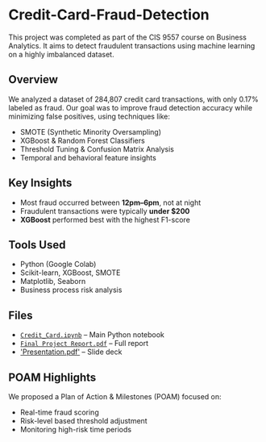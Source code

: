 # Credit-Card-Fraud-Detection

This project was completed as part of the CIS 9557 course on Business Analytics. It aims to detect fraudulent transactions using machine learning on a highly imbalanced dataset.

## Overview

We analyzed a dataset of 284,807 credit card transactions, with only 0.17% labeled as fraud. Our goal was to improve fraud detection accuracy while minimizing false positives, using techniques like:

- SMOTE (Synthetic Minority Oversampling)
- XGBoost & Random Forest Classifiers
- Threshold Tuning & Confusion Matrix Analysis
- Temporal and behavioral feature insights

## Key Insights

- Most fraud occurred between **12pm–6pm**, not at night
- Fraudulent transactions were typically **under $200**
- **XGBoost** performed best with the highest F1-score

## Tools Used

- Python (Google Colab)
- Scikit-learn, XGBoost, SMOTE
- Matplotlib, Seaborn
- Business process risk analysis

## Files

- [`Credit_Card.ipynb`](Credit_Card.ipynb) – Main Python notebook
- [`Final Project Report.pdf`](Credit%20Card%20Final%20Project%20Report.pdf) – Full report
- ['Presentation.pdf'](Credit%20Card%20Presentation.pdf) – Slide deck

## POAM Highlights

We proposed a Plan of Action & Milestones (POAM) focused on:
- Real-time fraud scoring
- Risk-level based threshold adjustment
- Monitoring high-risk time periods

